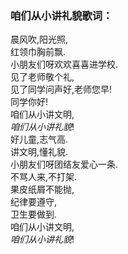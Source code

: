 

### 咱们从小讲礼貌歌词：

晨风吹,阳光照,  
红领巾胸前飘.  
小朋友们呀欢欢喜喜进学校.  
见了老师敬个礼,  
见了同学问声好,老师您早!  
同学你好!  
咱们从小讲文明,  
_咱们从小讲礼貌_!  
好儿童,志气高.  
讲文明,懂礼貌.  
小朋友们呀团结友爱心一条.  
不骂人来,不打架.  
果皮纸屑不能抛,  
纪律要遵守,  
卫生要做到.  
咱们从小讲文明,  
_咱们从小讲礼貌_!

